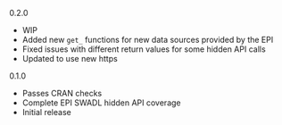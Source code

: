 0.2.0
* WIP
* Added new `get_` functions for new data sources provided by the EPI
* Fixed issues with different return values for some hidden API calls
* Updated to use new https

0.1.0 
* Passes CRAN checks
* Complete EPI SWADL hidden API coverage
* Initial release
